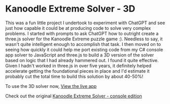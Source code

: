 # Kanoodle Extreme Solver - 3D

This was a fun little project I undertook to experiment with ChatGPT and see just how capable it could be at producing code to solve very complex problems.  I started with prompts to ask ChatGPT how to outright create a three.js solver for the Kanoodle Extreme puzzle game :).  Needless to say, it wasn't quite intelligent enough to accomplish that task.  I then moved on to seeing how quickly it could help me port existing code from my C# console app solver to JavaScript and three.js to build a 3D version of the solver based on logic that I had already hammered out.  I found it quite effective. Given I hadn't worked in three.js in over five years, it definitely helped accelerate getting the foundational pieces in place and I'd estimate it probably cut the total time to build this solution by about 40-50%!

To use the 3D solver now, [View the live app](https://blue-stone-0bae98c0f.3.azurestaticapps.net/)

Check out the original [Kanoodle Extreme Solver - console edition](https://github.com/benelder/Kanoodle/tree/master)
